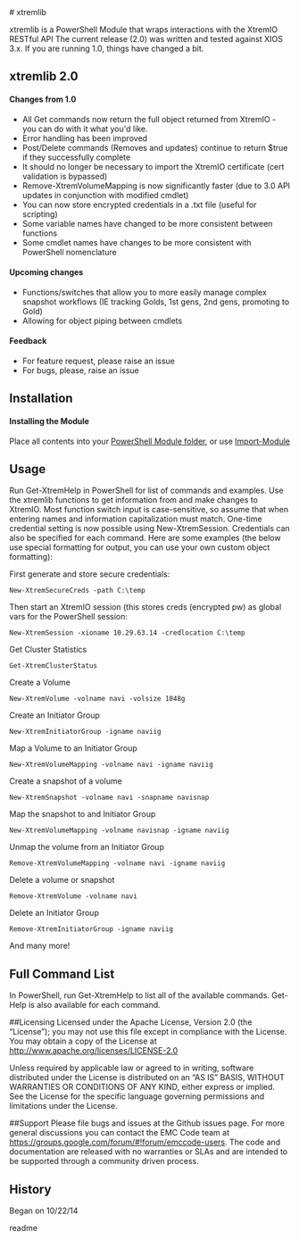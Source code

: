 <snippet>
  <content>
# xtremlib
 
xtremlib is a PowerShell Module that wraps interactions with the XtremIO RESTful API
The current release (2.0) was written and tested against XIOS 3.x. If you are running 1.0, things have changed a bit.

## xtremlib 2.0

#### Changes from 1.0 
- All Get commands now return the full object returned from XtremIO - you can do with it what you'd like.
- Error handling has been improved 
- Post/Delete commands (Removes and updates) continue to return $true if they successfully complete
- It should no longer be necessary to import the XtremIO certificate (cert validation is bypassed)
- Remove-XtremVolumeMapping is now significantly faster (due to 3.0 API updates in conjunction with modified cmdlet)
- You can now store encrypted credentials in a .txt file (useful for scripting)
- Some variable names have changed to be more consistent between functions
- Some cmdlet names have changes to be more consistent with PowerShell nomenclature

#### Upcoming changes 
- Functions/switches that allow you to more easily manage complex snapshot workflows (IE tracking Golds, 1st gens, 2nd gens, promoting to Gold)
- Allowing for object piping between cmdlets 

#### Feedback
- For feature request, please raise an issue
- For bugs, please, raise an issue


 
## Installation

#### Installing the Module
Place all contents into your [PowerShell Module folder](https://msdn.microsoft.com/en-us/library/dd878350%28v=vs.85%29.aspx), or use [Import-Module](https://technet.microsoft.com/en-us/library/hh849725.aspx)


 
## Usage
Run Get-XtremHelp in PowerShell for list of commands and examples. Use the xtremlib functions to get information from and make changes to XtremIO.
Most function switch input is case-sensitive, so assume that when entering names and information capitalization must
match. One-time credential setting is now possible using New-XtremSession. Credentials can also be specified for each command. 
Here are some examples (the below use special formatting for output, you can use your own custom object formatting):

First generate and store secure credentials:
```
New-XtremSecureCreds -path C:\temp
```
Then start an XtremIO session (this stores creds (encrypted pw) as global vars for the PowerShell session:
```
New-XtremSession -xioname 10.29.63.14 -credlocation C:\temp
```
Get Cluster Statistics
```
Get-XtremClusterStatus
```
Create a Volume
```
New-XtremVolume -volname navi -volsize 1048g
```
Create an Initiator Group
```
New-XtremInitiatorGroup -igname naviig
```
Map a Volume to an Initiator Group
```
New-XtremVolumeMapping -volname navi -igname naviig
```
Create a snapshot of a volume
```
New-XtremSnapshot -volname navi -snapname navisnap
```
Map the snapshot to and Initiator Group
```
New-XtremVolumeMapping -volname navisnap -igname naviig
```
Unmap the volume from an Initiator Group
```
Remove-XtremVolumeMapping -volname navi -igname naviig
```
Delete a volume or snapshot 
```
Remove-XtremVolume -volname navi
```
Delete an Initiator Group
```
Remove-XtremInitiatorGroup -igname naviig
```
And many more!

## Full Command List
In PowerShell, run Get-XtremHelp to list all of the available commands. Get-Help is also available for each command. 

##Licensing
Licensed under the Apache License, Version 2.0 (the “License”); you may not use this file except in compliance with the License. You may 
obtain a copy of the License at <http://www.apache.org/licenses/LICENSE-2.0>

Unless required by applicable law or agreed to in writing, software distributed under the License is distributed on an “AS IS” 
BASIS, WITHOUT WARRANTIES OR CONDITIONS OF ANY KIND, either express or implied. See the License for the specific language governing permissions
and limitations under the License.

##Support
Please file bugs and issues at the Github issues page. For more general discussions you can contact the EMC Code team at <https://groups.google.com/forum/#!forum/emccode-users>. The code and 
documentation are released with no warranties or SLAs and are intended to be supported through a community driven process.

## History
 
Began on 10/22/14 
 

></content>
  <tabTrigger>readme</tabTrigger>
</snippet>